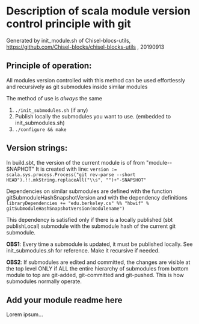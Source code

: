 # Description of scala module version control principle with git
Generated by init_module.sh of Chisel-blocs-utils, 
https://github.com/Chisel-blocks/chisel-blocks-utils , 20190913

## Principle of operation:
All modules version controlled with this method can be used effortlessly
and recursively as git submodules inside similar modules

The method of use is _always_ the same
1. `./init_submodules.sh` (if any)
2. Publish locally the submodules you want to use.
    (embedded to init_submodules.sh)
3. `./configure && make`

## Version strings:
In build.sbt, the version of the current module is of from
"module-<commit-hash>-SNAPHOT"
It is created with line:
`version := scala.sys.process.Process("git rev-parse --short HEAD").!!.mkString.replaceAll("\\s", "")+"-SNAPSHOT"`

Dependencies on similar submodules are defined with the
function gitSubmoduleHashSnapshotVersion
and with the dependency definitions
`libraryDependencies += "edu.berkeley.cs" %% "hbwif" % gitSubmoduleHashSnapshotVersion(modulename")`

This dependency is satisfied only if there is a locally published (sbt publishLocal) submodule
with the submodule hash of the current git submodule.

**OBS1**: Every time a submodule is updated, it must be published locally.
See init_submodules.sh for reference. Make it recursive if needed.

**OBS2**: If submodules are edited and committed, the changes are visible
at the top level ONLY if ALL the entire hierarchy of submodules from bottom
module to top are git-added, git-committed and git-pushed.
This is how submodules normally operate.

## Add your module readme here
Lorem ipsum...

